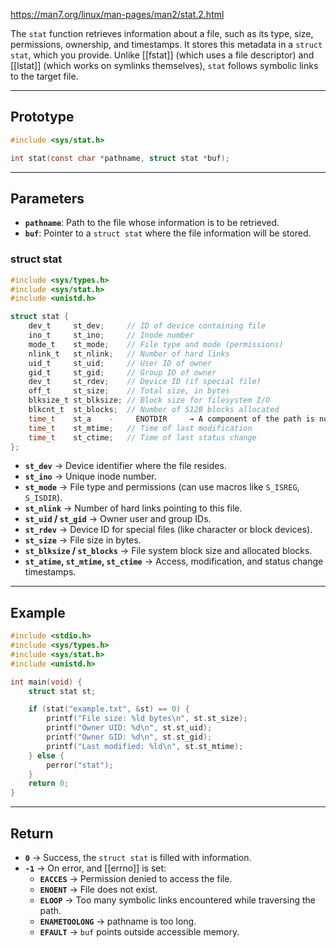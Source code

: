 https://man7.org/linux/man-pages/man2/stat.2.html

The `stat` function retrieves information about a file, such as its type, size, permissions, ownership, and timestamps. It stores this metadata in a `struct stat`, which you provide. Unlike [[fstat]] (which uses a file descriptor) and [[lstat]] (which works on symlinks themselves), `stat` follows symbolic links to the target file.

___
## Prototype

```c
#include <sys/stat.h>

int stat(const char *pathname, struct stat *buf);
```

___
## Parameters

- **`pathname`**: Path to the file whose information is to be retrieved.
- **`buf`**: Pointer to a `struct stat` where the file information will be stored.
### struct stat

```c
#include <sys/types.h>
#include <sys/stat.h>
#include <unistd.h>

struct stat {
    dev_t     st_dev;     // ID of device containing file
    ino_t     st_ino;     // Inode number
    mode_t    st_mode;    // File type and mode (permissions)
    nlink_t   st_nlink;   // Number of hard links
    uid_t     st_uid;     // User ID of owner
    gid_t     st_gid;     // Group ID of owner
    dev_t     st_rdev;    // Device ID (if special file)
    off_t     st_size;    // Total size, in bytes
    blksize_t st_blksize; // Block size for filesystem I/O
    blkcnt_t  st_blocks;  // Number of 512B blocks allocated
    time_t    st_a    - ￼￼￼￼ENOTDIR￼￼￼￼ → A component of the path is not a directory.time;   // Time of last access
    time_t    st_mtime;   // Time of last modification
    time_t    st_ctime;   // Time of last status change
};
```

- **`st_dev`** → Device identifier where the file resides.
- **`st_ino`** → Unique inode number.
- **`st_mode`** → File type and permissions (can use macros like `S_ISREG`, `S_ISDIR`).
- **`st_nlink`** → Number of hard links pointing to this file.
- **`st_uid` / `st_gid`** → Owner user and group IDs.
- **`st_rdev`** → Device ID for special files (like character or block devices).
- **`st_size`** → File size in bytes.
- **`st_blksize` / `st_blocks`** → File system block size and allocated blocks.
- **`st_atime`, `st_mtime`, `st_ctime`** → Access, modification, and status change timestamps.

___
## Example

```c
#include <stdio.h>
#include <sys/types.h>
#include <sys/stat.h>
#include <unistd.h>

int main(void) {
    struct stat st;

    if (stat("example.txt", &st) == 0) {
        printf("File size: %ld bytes\n", st.st_size);
        printf("Owner UID: %d\n", st.st_uid);
        printf("Owner GID: %d\n", st.st_gid);
        printf("Last modified: %ld\n", st.st_mtime);
    } else {
        perror("stat");
    }
    return 0;
}
```

___
## Return

- **`0`** → Success, the `struct stat` is filled with information.
- **`-1`** → On error, and [[errno]] is set:
    - **`EACCES`** → Permission denied to access the file.
    - **`ENOENT`** → File does not exist.
    - **`ELOOP`** → Too many symbolic links encountered while traversing the path.
    - **`ENAMETOOLONG`** → pathname is too long.
    - **`EFAULT`** → `buf` points outside accessible memory.